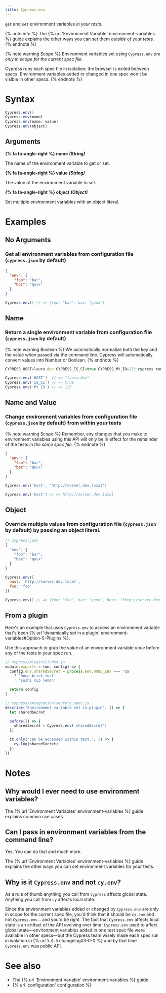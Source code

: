 ```yaml
---
title: Cypress.env
---
```


`get` and `set` environment variables *in your tests*.

{% note info %}
The {% url 'Environment Variable' environment-variables %} guide explains the other ways you can set them *outside of your tests*.
{% endnote %}

{% note warning Scope %}
Environment variables set using `Cypress.env` _are only in scope for the current spec file._

Cypress runs each spec file in isolation: the browser is exited between specs. Environment variables added or changed in one spec won't be visible in other specs.
{% endnote %}

# Syntax

```javascript
Cypress.env()
Cypress.env(name)
Cypress.env(name, value)
Cypress.env(object)
```

## Arguments

**{% fa fa-angle-right %} name**  ***(String)***

The name of the environment variable to get or set.

**{% fa fa-angle-right %} value**  ***(String)***

The value of the environment variable to set.

**{% fa fa-angle-right %} object**  ***(Object)***

Set multiple environment variables with an object literal.

# Examples

## No Arguments

### Get all environment variables from configuration file (`cypress.json` by default)

```json
{
  "env": {
    "foo": "bar",
    "baz": "quux"
  }
}
```

```javascript
Cypress.env() // => {foo: "bar", baz: "quux"}
```

## Name

### Return a single environment variable from configuration file (`cypress.json` by default)

{% note warning Boolean %}
We automatically normalize both the key and the value when passed via the command line. Cypress will automatically convert values into Number or Boolean.
{% endnote %}

```javascript
CYPRESS_HOST=laura.dev CYPRESS_IS_CI=true CYPRESS_MY_ID=123 cypress run
```

```javascript
Cypress.env('HOST')  // => "laura.dev"
Cypress.env('IS_CI') // => true
Cypress.env('MY_ID') // => 123
```

## Name and Value

### Change environment variables from configuration file (`cypress.json` by default) from within your tests

{% note warning Scope %}
Remember, any changes that you make to environment variables using this API will only be in effect for the remainder of the tests _in the same spec file._
{% endnote %}

```json
{
  "env": {
    "foo": "bar",
    "baz": "quux"
  }
}
```

```javascript
Cypress.env('host', 'http://server.dev.local')

Cypress.env('host') // => http://server.dev.local
```

## Object

### Override multiple values from configuration file (`cypress.json` by default) by passing an object literal.

```javascript
// cypress.json
{
  "env": {
    "foo": "bar",
    "baz": "quux"
  }
}
```

```javascript
Cypress.env({
  host: 'http://server.dev.local',
  foo: 'foo'
})

Cypress.env() // => {foo: "foo", baz: "quux", host: "http://server.dev.local"}
```

## From a plugin

Here's an example that uses `Cypress.env` to access an environment variable that's been {% url 'dynamically set in a plugin' environment-variables#Option-5-Plugins %}.

Use this approach to grab the value of an environment variable _once_ before any of the tests in your spec run.

```js
// cypress/plugins/index.js
module.exports = (on, config) => {
  config.env.sharedSecret = process.env.NODE_ENV === 'qa'
    ? 'hoop brick tort'
    : 'sushi cup lemon'

  return config
}
```

```js
// cypress/integration/secrets_spec.js
describe('Environment variable set in plugin', () => {
  let sharedSecret

  before(() => {
    sharedSecret = Cypress.env('sharedSecret')
  })

  it.only('can be accessed within test.', () => {
    cy.log(sharedSecret)
  })
})
```

# Notes

## Why would I ever need to use environment variables?

The {% url 'Environment Variables' environment-variables %} guide explains common use cases.

## Can I pass in environment variables from the command line?

Yes. You can do that and much more.

The {% url 'Environment Variables' environment-variables %} guide explains the other ways you can set environment variables for your tests.

## Why is it `Cypress.env` and not `cy.env`?

As a rule of thumb anything you call from `Cypress` affects global state. Anything you call from `cy` affects local state.

Since the environment variables added or changed by `Cypress.env` are only in scope for the current spec file, you'd think that it should be `cy.env` and not `Cypress.env`&hellip; and you'd be right. The fact that `Cypress.env` affects local state is an artifact of the API evolving over time: `Cypress.env` used to affect global state&mdash;environment variables added in one test spec file were available in other specs&mdash;but the Cypress team wisely made each spec run in isolation in {% url `3.0.0` changelog#3-0-0 %} and by that time `Cypress.env` was public API.

# See also

- The {% url 'Environment Variable' environment-variables %} guide
- {% url 'configuration' configuration %}
